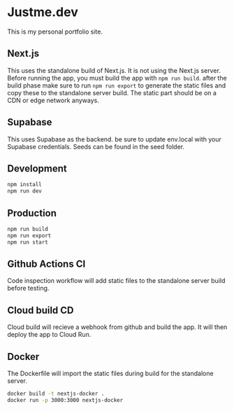# Justme.dev
This is my personal portfolio site.

## Next.js
This uses the standalone build of Next.js. It is not using the Next.js server.
Before running the app, you must build the app with `npm run build`.
after the build phase make sure to run `npm run export` to generate the static files and copy these to the standalone server build. The static part should be on a CDN or edge network anyways.

## Supabase
This uses Supabase as the backend. be sure to update env.local with your Supabase credentials. Seeds can be found in the seed folder.

## Development
```bash
npm install
npm run dev
```

## Production
```bash
npm run build
npm run export
npm run start
```

## Github Actions CI
Code inspection workflow will add static files to the standalone server build before testing.

## Cloud build CD
Cloud build will recieve a webhook from github and build the app. It will then deploy the app to Cloud Run.

## Docker
The Dockerfile will import the static files during build for the standalone server. 
```bash
docker build -t nextjs-docker .
docker run -p 3000:3000 nextjs-docker
```